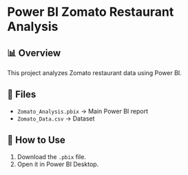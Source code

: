 # Power BI Zomato Restaurant Analysis

## 📊 Overview
This project analyzes Zomato restaurant data using Power BI.

## 📁 Files
- `Zomato_Analysis.pbix` → Main Power BI report
- `Zomato_Data.csv` → Dataset

## 🚀 How to Use
1. Download the `.pbix` file.
2. Open it in Power BI Desktop.
